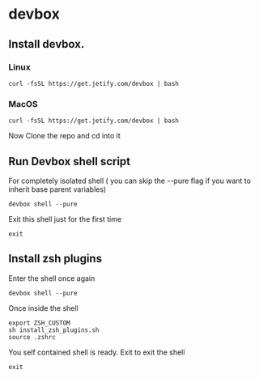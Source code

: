 # devbox

## Install devbox.
### Linux
```
curl -fsSL https://get.jetify.com/devbox | bash
```

### MacOS
```
curl -fsSL https://get.jetify.com/devbox | bash
```

Now Clone the repo and cd into it

## Run Devbox shell script
For completely isolated shell ( you can skip the --pure flag if you want to inherit base parent variables)
```
devbox shell --pure
```
Exit this shell just for the first time
```
exit
```

## Install zsh plugins
Enter the shell once again
```
devbox shell --pure
```
Once inside the shell
```
export ZSH_CUSTOM
sh install_zsh_plugins.sh
source .zshrc
```
You self contained shell is ready.
Exit to exit the shell

```
exit
```



